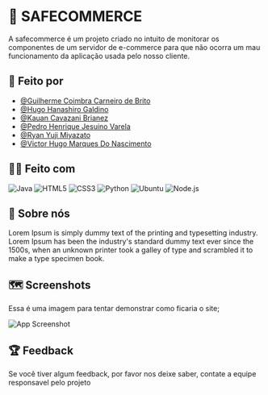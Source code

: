 # :shopping_cart: SAFECOMMERCE

A safecommerce é um projeto criado no intuito de monitorar os componentes de um servidor de e-commerce para que não ocorra um mau funcionamento da aplicação usada pelo nosso cliente.


## :boy: Feito por 

- [@Guilherme Coimbra Carneiro de Brito](https://github.com/Pedro-Jsn)
- [@Hugo Hanashiro Galdino](https://github.com/Pedro-Jsn)
- [@Kauan Cavazani Brianez](https://github.com/Pedro-Jsn)
- [@Pedro Henrique Jesuino Varela](https://github.com/Pedro-Jsn)
- [@Ryan Yuji Miyazato](https://github.com/Pedro-Jsn)
- [@Victor Hugo Marques Do Nascimento](https://github.com/Pedro-Jsn)


## :technologist: Feito com 
![Java](https://img.shields.io/badge/Java-ED8B00?style=for-the-badge&logo=java&logoColor=white)
![HTML5](https://img.shields.io/badge/html5-%23E34F26.svg?style=for-the-badge&logo=html5&logoColor=white)
![CSS3](https://img.shields.io/badge/css3-%231572B6.svg?style=for-the-badge&logo=css3&logoColor=white)
![Python](https://img.shields.io/badge/Python-3776AB?style=for-the-badge&logo=python&logoColor=white)
![Ubuntu](https://img.shields.io/badge/Ubuntu-E95420?style=for-the-badge&logo=ubuntu&logoColor=white)
![Node.js](https://img.shields.io/badge/Node.js-43853D?style=for-the-badge&logo=node.js&logoColor=white)


## 🚀 Sobre nós

Lorem Ipsum is simply dummy text of the printing and typesetting industry. Lorem Ipsum has been the industry's standard dummy text ever since the 1500s, when an unknown printer took a galley of type and scrambled it to make a type specimen book.

## :world_map: Screenshots

Essa é uma imagem para tentar demonstrar como ficaria o site;

![App Screenshot](https://www.gov.br/agricultura/pt-br/assuntos/riscos-seguro/imagens/em_construao.png/@@images/image.png)


## :trophy: Feedback

Se você tiver algum feedback, por favor nos deixe saber, contate a equipe responsavel pelo projeto
